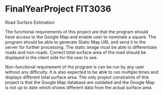 # FinalYearProject FIT3036
Road Surface Estimation 

  The functional requirements of this project are that the program should have access to the Google Map and enable user to nominate a square. The program should be able to generate Static Map URL and send it to the server for further processing. The static image must be able to differentiate roads and non-roads. Correct total surface area of the road should be displayed in the client side for the user to see.
  
  Non-functional requirement of the program is can be run by any user without any difficulty. It is also expected to be able to run multiple times and displays different total surface area. The only project constraints of this project is that the Google Map database are outdated and the Google Map is not up to date which shows different data from the actual surface area.
